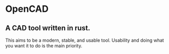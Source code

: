 # OpenCAD
## A CAD tool written in rust.
This aims to be a modern, stable, and usable tool.
Usability and doing what you want it to do is the main priority.
